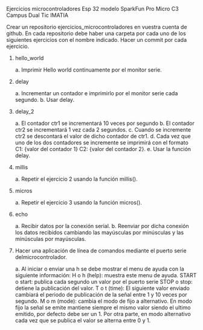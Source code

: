 Ejercicios microcontroladores 
Esp 32 modelo SparkFun Pro Micro C3 
Campus Dual Tic  IMATIA

Crear un repositorio ejercicios_microcontroladores en vuestra cuenta de github. En
cada repositorio debe haber una carpeta por cada uno de los siguientes ejercicios con
el nombre indicado. Hacer un commit por cada ejercicio.

1. hello_world

    a. Imprimir Hello world continuamente por el monitor serie.

3. delay

    a. Incrementar un contador e imprimirlo por el monitor serie cada segundo.
    b. Usar delay.

4. delay_2

    a. El contador ctr1 se incrementará 10 veces por segundo
    b. El contador ctr2 se incrementará 1 vez cada 2 segundos.
    c. Cuando se incremente ctr2 se descontará el valor de dicho contador de ctr1.
    d. Cada vez que uno de los dos contadores se incremente se imprimirá con
          el formato C1: {valor del contador 1} C2: {valor del contador 2}.
    e. Usar la función delay.

5. millis

    a. Repetir el ejercicio 2 usando la función millis().

6. micros

   a. Repetir el ejercicio 3 usando la función micros().

7. echo

    a. Recibir datos por la conexión serial.
    b. Reenviar por dicha conexión los datos recibidos cambiando las
        mayúsculas por minúsculas y las minúsculas por mayúsculas.

8. Hacer una aplicación de línea de comandos mediante el puerto serie delmicrocontrolador.
  
    a. Al iniciar o enviar una h se debe mostrar el menu de ayuda con la
        siguiente información:
      H o h (help): muestra este menu de ayuda.
      START o start: publica cada segundo un valor por el puerto serie
      STOP o stop: detiene la publicación del valor.
      T o t (time): El siguiente valor enviado cambiará el periodo de
      publicación de la señal entre 1 y 10 veces por segundo.
      M o m (mode): cambia el modo de fijo a alternativo. En modo fijo la
      señal se emite mantiene siempre el mismo valor siendo el ultimo
      emitido, por defecto debe ser un 1. Por otra parte, en modo
      alternativo cada vez que se publica el valor se alterna entre 0 y 1.
